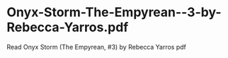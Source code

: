 # Onyx-Storm-The-Empyrean--3-by-Rebecca-Yarros.pdf
Read Onyx Storm (The Empyrean, #3) by Rebecca Yarros pdf
